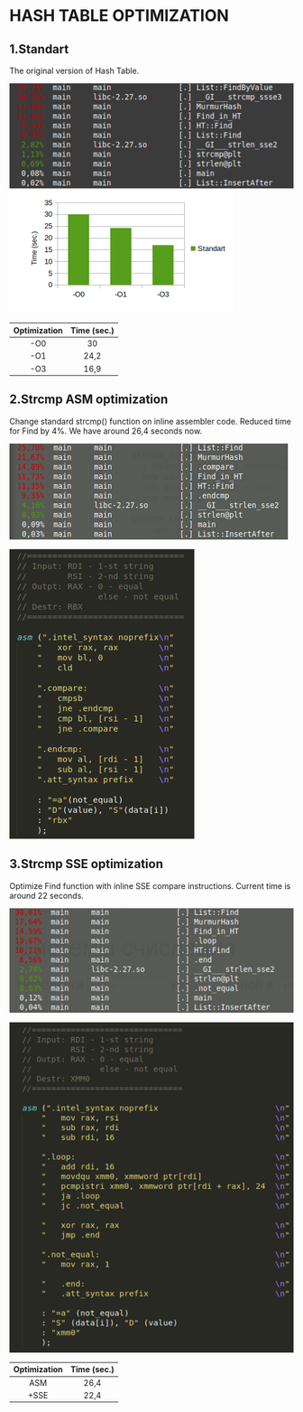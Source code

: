 HASH TABLE OPTIMIZATION
=======================
1.Standart
----------
The original version of Hash Table.

![Image alt](https://github.com/egor79k/programms/blob/master/Images/1_Standart.png "Standart")
![Image alt](https://github.com/egor79k/programms/blob/master/Images/1_Standart_diag.png "Standart diagramm")

|Optimization|Time (sec.)|
|:----------:|:---------:|
|-O0|30|
|-O1|24,2|
|-O3|16,9|

2.Strcmp ASM optimization
-------------------------
Change standard strcmp() function on inline assembler code. Reduced time for Find by 4%. We have around 26,4 seconds now.

![Image alt](https://github.com/egor79k/programms/blob/master/Images/2_Strcmp_opt.png "Asm optimization")

![Image alt](https://github.com/egor79k/programms/blob/master/Images/2_Strcmp_func_1.png "Asm optimization")

3.Strcmp SSE optimization
-------------------------
Optimize Find function with inline SSE compare instructions. Current time is around 22 seconds.

![Image alt](https://github.com/egor79k/programms/blob/master/Images/3_Strcmp_opt.png "SSE optimization")

![Image alt](https://github.com/egor79k/programms/blob/master/Images/3_Strcmp_func_1.png "SSE optimization")

|Optimization|Time (sec.)|
|:----------:|:---------:|
|ASM|26,4|
|+SSE|22,4|
